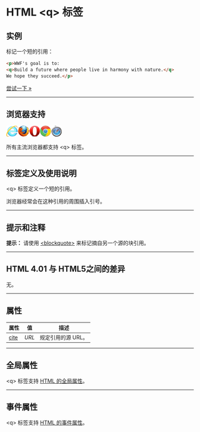 # HTML &lt;q&gt; 标签

## 实例

标记一个短的引用：

```HTML
<p>WWF's goal is to: 
<q>Build a future where people live in harmony with nature.</q>
We hope they succeed.</p>
```

[尝试一下 »](http://www.runoob.com/try/try.php?filename=tryhtml_q)

--------

## 浏览器支持

![Internet Explorer](images/compatible_ie.gif)![Firefox](images/compatible_firefox.gif)![Opera](images/compatible_opera.gif)![Google Chrome](images/compatible_chrome.gif)![Safari](images/compatible_safari.gif)

所有主流浏览器都支持 &lt;q&gt; 标签。

--------

## 标签定义及使用说明

&lt;q&gt; 标签定义一个短的引用。

浏览器经常会在这种引用的周围插入引号。

--------

## 提示和注释

**提示：** 请使用 [&lt;blockquote&gt;](038_tag-blockquote.md) 来标记摘自另一个源的块引用。

--------

## HTML 4.01 与 HTML5之间的差异

无。

--------

## 属性

| 属性 | 值 | 描述 |
| ---- | ---- | ---- |
| [cite](att-q-cite.html) | _URL_ | 规定引用的源 URL。 |

--------

## 全局属性

&lt;q&gt; 标签支持 [HTML 的全局属性](003_ref-standardattributes.md)。

--------

## 事件属性

&lt;q&gt; 标签支持 [HTML 的事件属性](004_ref-eventattributes.md)。

